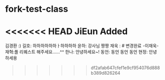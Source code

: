 # fork-test-class

<<<<<<< HEAD
JiEun Added
=======

김경환 :)
길호: 하하하하하하ㅏ하하하하
윤하: 강사님 짱짱
재욱 : # 변경완료 -이재욱-
재혁:풀 리퀘스트 해주세요......^^
한나: 안녕하세요~!
동언: 동언 동언 동언
현정: 안녕하세용

>>>>>>> df2afab647cfef1e9cf954076d888b389d826264
